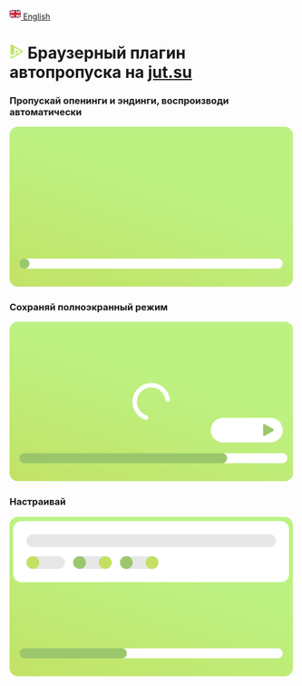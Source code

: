 [<img src="assets/flag/gb.svg" alt="GB Flag" width="20"/> English](https://github.com/kerdl/jutsuper/blob/main/README.md)


# <picture><img src="src/assets/logo/square-green.svg" width="25" /></picture> Браузерный плагин автопропуска на [jut.su](https://jut.su/)


### Пропускай опенинги и эндинги, воспроизводи автоматически
<picture>
  <p align="left">
    <img
      src="assets/showcase/autoskip-element.svg"
      width="500px"
      alt="Анимация пропуска опенингов и эндингов с автоматическим воспроизведением"
    />
  </p>
</picture>

### Сохраняй полноэкранный режим
<picture>
  <p align="left">
    <img
      src="assets/showcase/persistent-fullscreen-element.svg"
      width="500px"
      alt="Анимация сохранения полноэкранного режима"
    />
  </p>
</picture>

### Настраивай
<picture>
  <p align="left">
    <img
      src="assets/showcase/change-preferences-element.svg"
      width="500px"
      alt="Анимация настройки"
    />
  </p>
</picture>